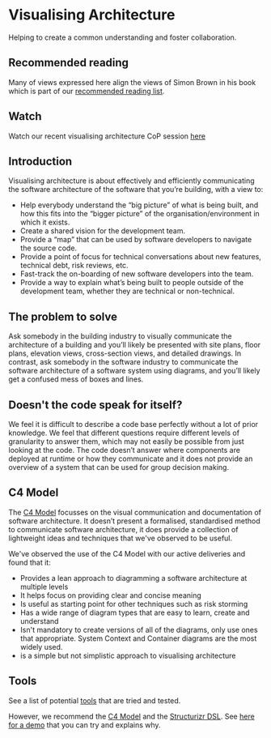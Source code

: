 # Visualising Architecture
Helping to create a common understanding and foster collaboration.

## Recommended reading
Many of views expressed here align the views of Simon Brown in his book which is part of our [recommended reading list](../resources.md).

## Watch
Watch our recent visualising architecture CoP session [here](https://drive.google.com/file/d/14R3OpBbcN0xbU_XeQQfG7ocehkw_U0w3/view?usp=share_link)

## Introduction
Visualising architecture is about effectively and efficiently communicating the software architecture of the software that you’re building, with a view to:
- Help everybody understand the “big picture” of what is being built, and how this fits into the “bigger picture” of the organisation/environment in which it exists.
- Create a shared vision for the development team.
- Provide a “map” that can be used by software developers to navigate the source code.
- Provide a point of focus for technical conversations about new features, technical debt, risk reviews, etc.
- Fast-track the on-boarding of new software developers into the team.
- Provide a way to explain what’s being built to people outside of the development team, whether they are technical or non-technical.

## The problem to solve
Ask somebody in the building industry to visually communicate the architecture of a building and you’ll likely be presented with site plans, floor plans, elevation views, cross-section views, and detailed drawings. In contrast, ask somebody in the software industry to communicate the software architecture of a software system using diagrams, and you’ll likely get a confused mess of boxes and lines.

## Doesn't the code speak for itself?
We feel it is difficult to describe a code base perfectly without a lot of prior knowledge. We feel that different questions require different levels of granularity to answer them, which may not easily be possible from just looking at the code. The code doesn’t answer where components are deployed at runtime or how they communicate and it does not provide an overview of a system that can be used for group decision making.

## C4 Model
The [C4 Model](https://c4model.com/) focusses on the visual communication and documentation of software architecture. It doesn’t present a formalised, standardised method to communicate software architecture, it does provide a collection of lightweight ideas and techniques that we've observed to be useful.

We've observed the use of the C4 Model with our active deliveries and found that it:
- Provides a lean approach to diagramming a software architecture at multiple levels
- It helps focus on providing clear and concise meaning
- Is useful as starting point for other techniques such as risk storming
- Has a wide range of diagram types that are easy to learn, create and understand
- Isn't mandatory to create versions of all of the diagrams, only use ones that appropriate. System Context and Container diagrams are the most widely used.
- is a simple but not simplistic approach to visualising architecture

## Tools

See a list of potential [tools](../principles/tools.md) that are tried and tested.

However, we recommend the [C4 Model](https://c4model.com/) and the [Structurizr DSL](https://github.com/structurizr/dsl). See [here for a demo](https://github.com/madetech/structurizr-template) that you can try and explains why.
